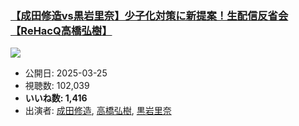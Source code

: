 ### [【成田修造vs黒岩里奈】少子化対策に新提案！生配信反省会【ReHacQ高橋弘樹】](https://www.youtube.com/watch?v=x4M3P8CFsY0)
[![](https://img.youtube.com/vi/x4M3P8CFsY0/sddefault.jpg)](https://www.youtube.com/watch?v=x4M3P8CFsY0)
-   公開日: 2025-03-25
-   視聴数: 102,039
-   **いいね数: 1,416**
-   出演者: [成田修造](/rehacq_fan/people/成田修造 "wikilink"), [高橋弘樹](/rehacq_fan/people/高橋弘樹 "wikilink"), [黒岩里奈](/rehacq_fan/people/黒岩里奈 "wikilink")
